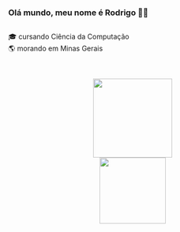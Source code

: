### Olá mundo, meu nome é Rodrigo 👋🏻
##
🎓 cursando Ciência da Computação <br>
🌎 morando em Minas Gerais <br>
<link rel="stylesheet" href="https://cdn.jsdelivr.net/gh/devicons/devicon@v2.14.0/devicon.min.css">

##
<div align="center">
  <br>
  <a href="https://github.com/rodrigoacs">
  <img height="160em" src="https://github-readme-stats.vercel.app/api?username=rodrigoacs&show_icons=true&theme=dark&include_all_commits=true&count_private=true"> <br>
  <img height="134em" src="https://github-readme-stats.vercel.app/api/top-langs/?username=rodrigoacs&layout=compact&langs_count=7&theme=dark">
</div>

